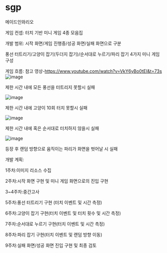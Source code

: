 # sgp
메이드인와리오

게임 컨셉:
터치 기반 미니 게임 4종 모음집

개발 범위:
시작 화면/게임 진행중/성공 화면/실패 화면으로 구분

풍선 터트리기/고양이 잡기(두더지 잡기)/순서대로 누르기/파리 잡기 4가지 미니 게임 구성

게임 흐름:
참고 영상-https://www.youtube.com/watch?v=VkY6yBo0tEI&t=73s
![image](https://user-images.githubusercontent.com/113009195/229538488-5330c9f3-626a-4ad4-b2c6-adafe4264382.png)

제한 시간 내에 모든 풍선을 터트리지 못할시 실패

![image](https://user-images.githubusercontent.com/113009195/229538968-95d78ffe-2ec3-45ef-beae-f81832d1d3e3.png)

제한 시간 내에 고양이 10회 터치 못할시 실패

![image](https://user-images.githubusercontent.com/113009195/229539440-fde3510a-047d-4732-9999-b8644ce85228.png)

제한 시간 내에 혹은 순서대로 터치하지 않을시 실패

![image](https://user-images.githubusercontent.com/113009195/229539578-27d3106c-9d3d-4ad6-8236-71f994e87abc.png)

등장 후 랜덤 방향으로 움직이는 파리가 화면을 벗어날 시 실패


개발 계획:

1주차:이미지 리소스 수집

2주차:시작 화면 구현 및 미니 게임 화면으로의 진입 구현

3~4주차:중간고사

5주차:풍선 터트리기 구현 (터치 이벤트 및 시간 측정)

6주차:고양이 잡기 구현(터치 이벤트 및 터치 횟수 및 시간 측정)

7주차:순서대로 누르기 구현(터치 이벤트 및 시간 측정)

8주차:파리 잡기 구현(터치 이벤트 및 랜덤 방향 이동)

9주차:실패 화면/성공 화면 진입 구현 및 최종 검토
